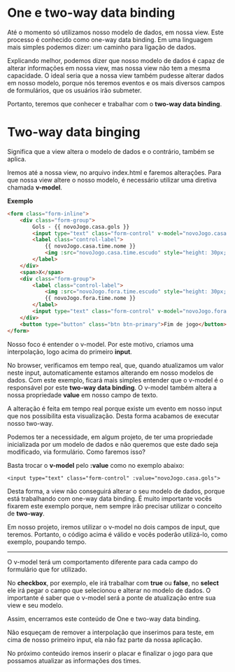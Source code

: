 # One e two-way data binding

Até o momento só utilizamos nosso modelo de dados, em nossa view. Este processo é conhecido como one-way data binding. Em uma linguagem mais simples podemos dizer: um caminho para ligação de dados.

Explicando melhor, podemos dizer que nosso modelo de dados é capaz de alterar informações em nossa view, mas nossa view não tem a mesma capacidade. 
O ideal seria que a nossa view também pudesse alterar dados em nosso modelo, porque nós teremos eventos e os mais diversos campos de formulários, que os usuários irão submeter.

Portanto, teremos que conhecer e trabalhar com o **two-way data binding**.

# Two-way data binging

Significa que a view altera o modelo de dados e o contrário, também se aplica.

Iremos até a nossa view, no arquivo index.html e faremos alterações. Para que nossa view altere o nosso modelo, é necessário utilizar uma diretiva chamada **v-model**.

**Exemplo**

```html
<form class="form-inline">
    <div class="form-group">
        Gols - {{ novoJogo.casa.gols }}
        <input type="text" class="form-control" v-model="novoJogo.casa.gols">
        <label class="control-label">
            {{ novoJogo.casa.time.nome }}
            <img :src="novoJogo.casa.time.escudo" style="height: 30px; width: 30px;">
        </label>
    </div>
    <span>X</span>
    <div class="form-group">
        <label class="control-label">
            <img :src="novoJogo.fora.time.escudo" style="height: 30px; width: 30px;">
            {{ novoJogo.fora.time.nome }}
        </label>
        <input type="text" class="form-control" v-model="novoJogo.fora.gols">
    </div>
    <button type="button" class="btn btn-primary">Fim de jogo</button>
</form>
```

Nosso foco é entender o v-model. Por este motivo, criamos uma interpolação, logo acima do primeiro **input**.

No browser, verificamos em tempo real, que, quando atualizamos um valor neste input, automaticamente estamos alterando em nosso modelos de dados. 
Com este exemplo, ficará mais simples entender que o v-model é o responsável por este **two-way data binding**. O v-model também altera a nossa propriedade **value** em nosso campo de texto.

A alteração é feita em tempo real porque existe um evento em nosso input que nos possibilita esta visualização. Desta forma acabamos de executar nosso two-way.

Podemos ter a necessidade, em algum projeto, de ter uma propriedade inicializada por um modelo de dados e não queremos que este dado seja modificado, via formulário. Como faremos isso?

Basta trocar o **v-model** pelo **:value** como no exemplo abaixo:

`<input type="text" class="form-control" :value="novoJogo.casa.gols">`

Desta forma, a view não conseguirá alterar o seu modelo de dados, porque está trabalhando com one-way data binding. 
É muito importante vocês fixarem este exemplo porque, nem sempre irão precisar utilizar o conceito de **two-way**.

Em nosso projeto, iremos utilizar o v-model no dois campos de input, que teremos. Portanto, o código acima é válido e vocês poderão utilizá-lo, como exemplo, poupando tempo. 

***

O v-model terá um comportamento diferente para cada campo do formulário que for utilizado.

No **checkbox**, por exemplo, ele irá trabalhar com **true** ou **false**, no **select** ele irá pegar o campo que selecionou e alterar no modelo de dados. O importante é saber que o v-model será a ponte de atualização entre sua view e seu modelo.

Assim, encerramos este conteúdo de One e two-way data binding.

Não esqueçam de remover a interpolação que inserimos para teste, em cima de nosso primeiro input, ela não faz parte da nossa aplicação.

No próximo conteúdo iremos inserir o placar e finalizar o jogo para que possamos atualizar as informações dos times.